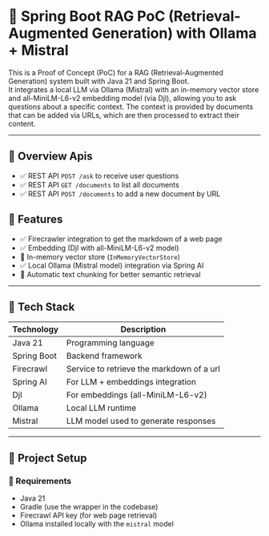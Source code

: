 # 🧠 Spring Boot RAG PoC (Retrieval-Augmented Generation) with Ollama + Mistral

This is a Proof of Concept (PoC) for a RAG (Retrieval-Augmented Generation) system built with Java 21 and Spring Boot.  
It integrates a local LLM via Ollama (Mistral) with an in-memory vector store and all-MiniLM-L6-v2 embedding model (via Djl), allowing you to ask questions about a specific context.
The context is provided by documents that can be added via URLs, which are then processed to extract their content.

---

## 📖 Overview Apis
- ✅ REST API `POST /ask` to receive user questions
- ✅ REST API `GET /documents` to list all documents
- ✅ REST API `POST /documents` to add a new document by URL

## 📌 Features

- ✅ Firecrawler integration to get the markdown of a web page
- ✅ Embedding (Djl with all-MiniLM-L6-v2 model)
- 🚧 In-memory vector store (`InMemoryVectorStore`)
- ✅ Local Ollama (Mistral model) integration via Spring AI
- 🚧  Automatic text chunking for better semantic retrieval

---

## 🧱 Tech Stack

| Technology  | Description                               |
|-------------|-------------------------------------------|
| Java 21     | Programming language                      |
| Spring Boot | Backend framework                         |
| Firecrawl   | Service to retrieve the markdown of a url |
| Spring AI   | For LLM + embeddings integration          |
| Djl         | For embeddings (all-MiniLM-L6-v2)         |
| Ollama      | Local LLM runtime                         |
| Mistral     | LLM model used to generate responses      |

---

## 🚀 Project Setup

### 🔧 Requirements

- Java 21
- Gradle (use the wrapper in the codebase)
- Firecrawl API key (for web page retrieval)
- Ollama installed locally with the `mistral` model
